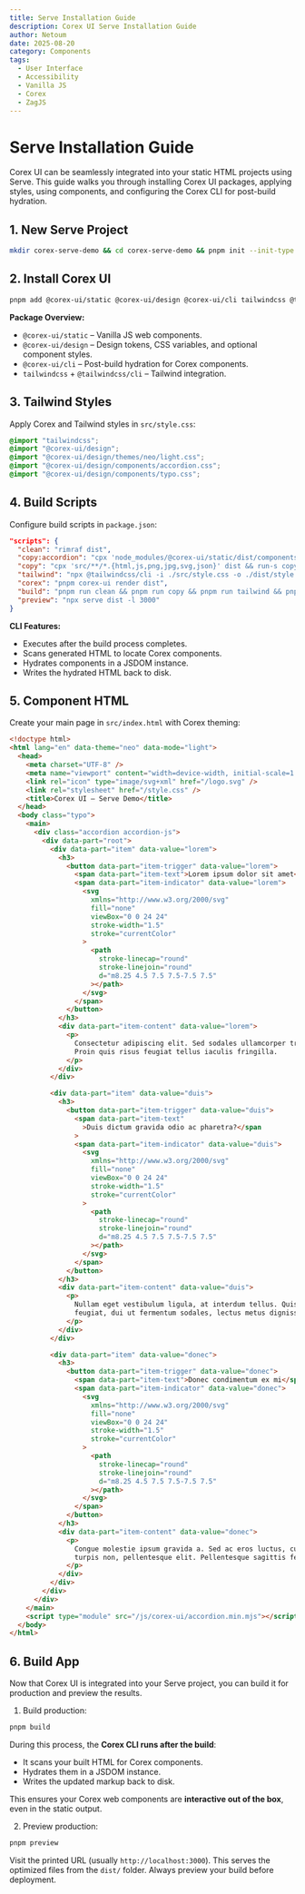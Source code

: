 ```yaml
---
title: Serve Installation Guide
description: Corex UI Serve Installation Guide
author: Netoum
date: 2025-08-20
category: Components
tags:
  - User Interface
  - Accessibility
  - Vanilla JS
  - Corex
  - ZagJS
---
```


# Serve Installation Guide

Corex UI can be seamlessly integrated into your static HTML projects using Serve. This guide walks you through installing Corex UI packages, applying styles, using components, and configuring the Corex CLI for post-build hydration.

## 1. New Serve Project

```bash
mkdir corex-serve-demo && cd corex-serve-demo && pnpm init --init-type module && pnpm add -D serve cpx npm-run-all rimraf && mkdir src && touch src/index.html src/style.css
```

## 2. Install Corex UI

```bash
pnpm add @corex-ui/static @corex-ui/design @corex-ui/cli tailwindcss @tailwindcss/cli
```

**Package Overview:**

- `@corex-ui/static` – Vanilla JS web components.
- `@corex-ui/design` – Design tokens, CSS variables, and optional component styles.
- `@corex-ui/cli` – Post-build hydration for Corex components.
- `tailwindcss` + `@tailwindcss/cli` – Tailwind integration.

## 3. Tailwind Styles

Apply Corex and Tailwind styles in `src/style.css`:

```css
@import "tailwindcss";
@import "@corex-ui/design";
@import "@corex-ui/design/themes/neo/light.css";
@import "@corex-ui/design/components/accordion.css";
@import "@corex-ui/design/components/typo.css";
```

## 4. Build Scripts

Configure build scripts in `package.json`:

```json
"scripts": {
  "clean": "rimraf dist",
  "copy:accordion": "cpx 'node_modules/@corex-ui/static/dist/components/accordion.min.mjs*' dist/js/corex-ui",
  "copy": "cpx 'src/**/*.{html,js,png,jpg,svg,json}' dist && run-s copy:*",
  "tailwind": "npx @tailwindcss/cli -i ./src/style.css -o ./dist/style.css",
  "corex": "pnpm corex-ui render dist",
  "build": "pnpm run clean && pnpm run copy && pnpm run tailwind && pnpm run corex",
  "preview": "npx serve dist -l 3000"
}
```

**CLI Features:**

- Executes after the build process completes.
- Scans generated HTML to locate Corex components.
- Hydrates components in a JSDOM instance.
- Writes the hydrated HTML back to disk.

## 5. Component HTML

Create your main page in `src/index.html` with Corex theming:

```html
<!doctype html>
<html lang="en" data-theme="neo" data-mode="light">
  <head>
    <meta charset="UTF-8" />
    <meta name="viewport" content="width=device-width, initial-scale=1.0" />
    <link rel="icon" type="image/svg+xml" href="/logo.svg" />
    <link rel="stylesheet" href="/style.css" />
    <title>Corex UI — Serve Demo</title>
  </head>
  <body class="typo">
    <main>
      <div class="accordion accordion-js">
        <div data-part="root">
          <div data-part="item" data-value="lorem">
            <h3>
              <button data-part="item-trigger" data-value="lorem">
                <span data-part="item-text">Lorem ipsum dolor sit amet</span>
                <span data-part="item-indicator" data-value="lorem">
                  <svg
                    xmlns="http://www.w3.org/2000/svg"
                    fill="none"
                    viewBox="0 0 24 24"
                    stroke-width="1.5"
                    stroke="currentColor"
                  >
                    <path
                      stroke-linecap="round"
                      stroke-linejoin="round"
                      d="m8.25 4.5 7.5 7.5-7.5 7.5"
                    ></path>
                  </svg>
                </span>
              </button>
            </h3>
            <div data-part="item-content" data-value="lorem">
              <p>
                Consectetur adipiscing elit. Sed sodales ullamcorper tristique.
                Proin quis risus feugiat tellus iaculis fringilla.
              </p>
            </div>
          </div>

          <div data-part="item" data-value="duis">
            <h3>
              <button data-part="item-trigger" data-value="duis">
                <span data-part="item-text"
                  >Duis dictum gravida odio ac pharetra?</span
                >
                <span data-part="item-indicator" data-value="duis">
                  <svg
                    xmlns="http://www.w3.org/2000/svg"
                    fill="none"
                    viewBox="0 0 24 24"
                    stroke-width="1.5"
                    stroke="currentColor"
                  >
                    <path
                      stroke-linecap="round"
                      stroke-linejoin="round"
                      d="m8.25 4.5 7.5 7.5-7.5 7.5"
                    ></path>
                  </svg>
                </span>
              </button>
            </h3>
            <div data-part="item-content" data-value="duis">
              <p>
                Nullam eget vestibulum ligula, at interdum tellus. Quisque
                feugiat, dui ut fermentum sodales, lectus metus dignissim ex.
              </p>
            </div>
          </div>

          <div data-part="item" data-value="donec">
            <h3>
              <button data-part="item-trigger" data-value="donec">
                <span data-part="item-text">Donec condimentum ex mi</span>
                <span data-part="item-indicator" data-value="donec">
                  <svg
                    xmlns="http://www.w3.org/2000/svg"
                    fill="none"
                    viewBox="0 0 24 24"
                    stroke-width="1.5"
                    stroke="currentColor"
                  >
                    <path
                      stroke-linecap="round"
                      stroke-linejoin="round"
                      d="m8.25 4.5 7.5 7.5-7.5 7.5"
                    ></path>
                  </svg>
                </span>
              </button>
            </h3>
            <div data-part="item-content" data-value="donec">
              <p>
                Congue molestie ipsum gravida a. Sed ac eros luctus, cursus
                turpis non, pellentesque elit. Pellentesque sagittis fermentum.
              </p>
            </div>
          </div>
        </div>
      </div>
    </main>
    <script type="module" src="/js/corex-ui/accordion.min.mjs"></script>
  </body>
</html>
```

## 6. Build App

Now that Corex UI is integrated into your Serve project, you can build it for production and preview the results.

1. Build production:

```bash
pnpm build
```

During this process, the **Corex CLI runs after the build**:

- It scans your built HTML for Corex components.
- Hydrates them in a JSDOM instance.
- Writes the updated markup back to disk.

This ensures your Corex web components are **interactive out of the box**, even in the static output.

2. Preview production:

```bash
pnpm preview
```

Visit the printed URL (usually `http://localhost:3000`).
This serves the optimized files from the `dist/` folder.
Always preview your build before deployment.
